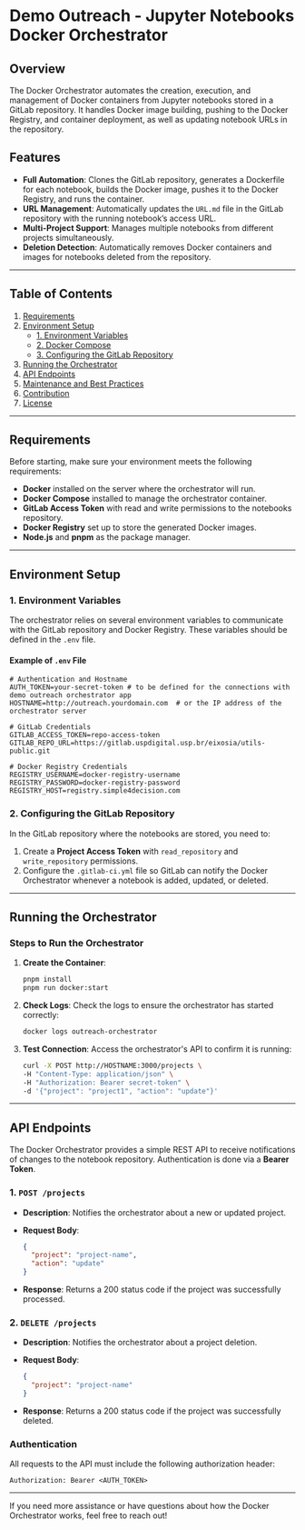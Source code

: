 # Demo Outreach - Jupyter Notebooks Docker Orchestrator

## Overview

The Docker Orchestrator automates the creation, execution, and management of Docker containers from Jupyter notebooks stored in a GitLab repository. It handles Docker image building, pushing to the Docker Registry, and container deployment, as well as updating notebook URLs in the repository.

## Features

- **Full Automation**: Clones the GitLab repository, generates a Dockerfile for each notebook, builds the Docker image, pushes it to the Docker Registry, and runs the container.
- **URL Management**: Automatically updates the `URL.md` file in the GitLab repository with the running notebook’s access URL.
- **Multi-Project Support**: Manages multiple notebooks from different projects simultaneously.
- **Deletion Detection**: Automatically removes Docker containers and images for notebooks deleted from the repository.

---

## Table of Contents

1. [Requirements](#requirements)
2. [Environment Setup](#environment-setup)
   - [1. Environment Variables](#1-environment-variables)
   - [2. Docker Compose](#2-docker-compose)
   - [3. Configuring the GitLab Repository](#3-configuring-the-gitlab-repository)
3. [Running the Orchestrator](#running-the-orchestrator)
4. [API Endpoints](#api-endpoints)
5. [Maintenance and Best Practices](#maintenance-and-best-practices)
6. [Contribution](#contribution)
7. [License](#license)

---

## Requirements

Before starting, make sure your environment meets the following requirements:

- **Docker** installed on the server where the orchestrator will run.
- **Docker Compose** installed to manage the orchestrator container.
- **GitLab Access Token** with read and write permissions to the notebooks repository.
- **Docker Registry** set up to store the generated Docker images.
- **Node.js** and **pnpm** as the package manager.

---

## Environment Setup

### 1. Environment Variables

The orchestrator relies on several environment variables to communicate with the GitLab repository and Docker Registry. These variables should be defined in the `.env` file.

#### Example of `.env` File

```dotenv
# Authentication and Hostname
AUTH_TOKEN=your-secret-token # to be defined for the connections with demo outreach orchestrator app
HOSTNAME=http://outreach.yourdomain.com  # or the IP address of the orchestrator server

# GitLab Credentials
GITLAB_ACCESS_TOKEN=repo-access-token
GITLAB_REPO_URL=https://gitlab.uspdigital.usp.br/eixosia/utils-public.git

# Docker Registry Credentials
REGISTRY_USERNAME=docker-registry-username
REGISTRY_PASSWORD=docker-registry-password
REGISTRY_HOST=registry.simple4decision.com
```

### 2. Configuring the GitLab Repository

In the GitLab repository where the notebooks are stored, you need to:

1. Create a **Project Access Token** with `read_repository` and `write_repository` permissions.
2. Configure the `.gitlab-ci.yml` file so GitLab can notify the Docker Orchestrator whenever a notebook is added, updated, or deleted.

---

## Running the Orchestrator

### Steps to Run the Orchestrator

1. **Create the Container**:

   ```bash
   pnpm install
   pnpm run docker:start
   ```

2. **Check Logs**:
   Check the logs to ensure the orchestrator has started correctly:

   ```bash
   docker logs outreach-orchestrator
   ```

3. **Test Connection**:
   Access the orchestrator's API to confirm it is running:

   ```bash
   curl -X POST http://HOSTNAME:3000/projects \
   -H "Content-Type: application/json" \
   -H "Authorization: Bearer secret-token" \
   -d '{"project": "project1", "action": "update"}'
   ```

---

## API Endpoints

The Docker Orchestrator provides a simple REST API to receive notifications of changes to the notebook repository. Authentication is done via a **Bearer Token**.

### 1. `POST /projects`

- **Description**: Notifies the orchestrator about a new or updated project.
- **Request Body**:

  ```json
  {
    "project": "project-name",
    "action": "update"
  }
  ```

- **Response**: Returns a 200 status code if the project was successfully processed.

### 2. `DELETE /projects`

- **Description**: Notifies the orchestrator about a project deletion.
- **Request Body**:

  ```json
  {
    "project": "project-name"
  }
  ```

- **Response**: Returns a 200 status code if the project was successfully deleted.

### Authentication

All requests to the API must include the following authorization header:

```
Authorization: Bearer <AUTH_TOKEN>
```

---

If you need more assistance or have questions about how the Docker Orchestrator works, feel free to reach out!
